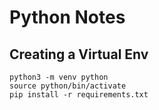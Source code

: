Python Notes
============

Creating a Virtual Env
----------------------

```
python3 -m venv python
source python/bin/activate
pip install -r requirements.txt
```

